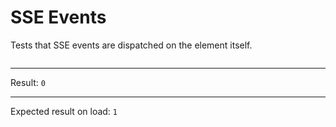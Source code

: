 # SSE Events

Tests that SSE events are dispatched on the element itself.

<div data-signals-result="0" data-on-load="@get('/tests/sse_events/data')" data-on-datastar-sse="events.innerHTML += evt.detail.type + '\n'">
  <pre id="events"></pre>
  <hr />
  Result:
  <code id="result" data-text="$result == 2 ? 1 : 0">0</code>
  <hr />
  Expected result on load: <code>1</code>
</div>